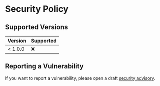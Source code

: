 # Security Policy

## Supported Versions

| Version | Supported          |
| ------- | ------------------ |
| < 1.0.0 | :x:                |

## Reporting a Vulnerability

If you want to report a vulnerability, please open a draft [security advisory](https://github.com/SE-UUlm/votura/security/advisories).
